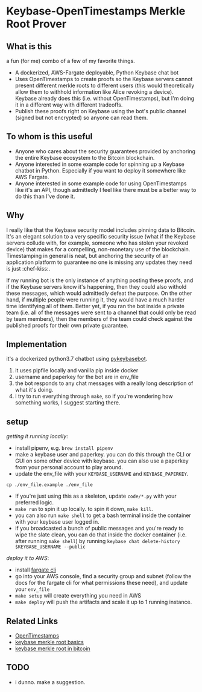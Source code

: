 
# Keybase-OpenTimestamps Merkle Root Prover

## What is this
a fun (for me) combo of a few of my favorite things.
* A dockerized, AWS-Fargate deployable, Python Keybase chat bot
* Uses OpenTimestamps to create proofs so the Keybase servers cannot present different merkle roots to different users (this would theoretically allow them to withhold information like Alice revoking a device). Keybase already does this (i.e. without OpenTimestamps), but I'm doing it in a different way with different tradeoffs.
* Publish these proofs right on Keybase using the bot's public channel (signed but not encrypted) so anyone can read them. 

## To whom is this useful
* Anyone who cares about the security guarantees provided by anchoring the entire Keybase ecosystem to the Bitcoin blockchain.
* Anyone interested in some example code for spinning up a Keybase chatbot in Python. Especially if you want to deploy it somewhere like AWS Fargate. 
* Anyone interested in some example code for using OpenTimestamps like it's an API, though admittedly I feel like there must be a better way to do this than I've done it. 

## Why
I really like that the Keybase security model includes pinning data to Bitcoin. It's an elegant solution to a very specific security issue (what if the Keybase servers collude with, for example, someone who has stolen your revoked device) that makes for a compelling, non-monetary use of the blockchain. Timestamping in general is neat, but anchoring the security of an application platform to guarantee no one is missing any updates they need is just :chef-kiss:. 

If my running bot is the only instance of anything posting these proofs, and if the Keybase servers know it's happening, then they could also withold these messages, which would admittedly defeat the purpose. On the other hand, if multiple people were running it, they would have a much harder time identifying all of them. Better yet, if you ran the bot inside a private team (i.e. all of the messages were sent to a channel that could only be read by team members), then the members of the team could check against the published proofs for their own private guarantee. 

## Implementation
it's a dockerized python3.7 chatbot using [pykeybasebot](https://github.com/keybase/pykeybasebot). 
1. it uses pipfile locally and vanilla pip inside docker
2. username and paperkey for the bot are in env_file
3. the bot responds to any chat messages with a really long description of what it's doing.
4. i try to run everything through `make`, so if you're wondering how something works, I suggest starting there.

## setup
*getting it running locally*:
* install pipenv, e.g. `brew install pipenv`
* make a keybase user and paperkey. you can do this through the CLI or GUI on some other device with keybase. you can also use a paperkey from your personal account to play around.
* update the env_file with your `KEYBASE_USERNAME` and `KEYBASE_PAPERKEY`.
```
cp ./env_file.example ./env_file
```
* If you're just using this as a skeleton, update `code/*.py` with your preferred logic.
* `make run` to spin it up locally. to spin it down, `make kill`.
* you can also run `make shell` to get a bash terminal inside the container with your keybase user logged in.
* if you broadcasted a bunch of public messages and you're ready to wipe the slate clean, you can do that inside the docker container (i.e. after running `make shell`) by running `keybase chat delete-history $KEYBASE_USERNAME --public`

*deploy it to AWS*:
* install [fargate cli](https://somanymachines.com/fargate/)
* go into your AWS console, find a security group and subnet (follow the docs for the fargate cli for what permissions these need), and update your `env_file`
* `make setup` will create everything you need in AWS
* `make deploy` will push the artifacts and scale it up to 1 running instance.


## Related Links
* [OpenTimestamps](https://github.com/opentimestamps/opentimestamps-client/blob/master/README.md)
* [keybase merkle root basics](https://keybase.io/docs/server_security/our_merkle_key)
* [keybase merkle root in bitcoin](https://keybase.io/docs/server_security/merkle_root_in_bitcoin_blockchain)


## TODO
* i dunno. make a suggestion.
